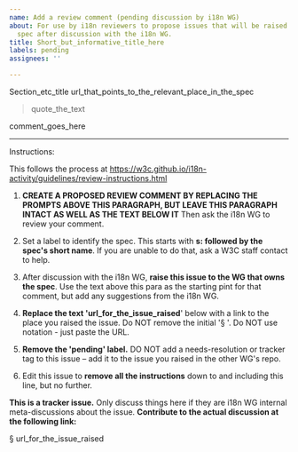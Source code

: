 ```yaml
---
name: Add a review comment (pending discussion by i18n WG)
about: For use by i18n reviewers to propose issues that will be raised against another
  spec after discussion with the i18n WG.
title: Short_but_informative_title_here
labels: pending
assignees: ''

---
```


Section_etc_title
url_that_points_to_the_relevant_place_in_the_spec

> quote_the_text

comment_goes_here

---
Instructions: 

This follows the process at https://w3c.github.io/i18n-activity/guidelines/review-instructions.html

1. **CREATE A PROPOSED REVIEW COMMENT BY REPLACING THE PROMPTS ABOVE THIS PARAGRAPH, BUT LEAVE THIS PARAGRAPH INTACT AS WELL AS THE TEXT BELOW IT** Then ask the i18n WG to review your comment.

2. Set a label to identify the spec. This starts with **s: followed by the spec's short name**. If you are unable to do that, ask a W3C staff contact to help.

3. After discussion with the i18n WG, **raise this issue to the WG that owns the spec**. Use the text above this para as the starting pint for that comment, but add any suggestions from the i18n WG.

4. **Replace the text 'url_for_the_issue_raised**' below with a link to the place you raised the issue. Do NOT remove the initial '§ '. Do NOT use []() notation - just paste the URL.

5. **Remove the 'pending' label.** DO NOT add a needs-resolution or tracker tag to this issue – add it to the issue you raised in the other WG's repo.

6. Edit this issue to **remove all the instructions** down to and including this line,  but no further.




**This is a tracker issue.** Only discuss things here if they are i18n WG internal meta-discussions about the issue. **Contribute to the actual discussion at the following link:**


§ url_for_the_issue_raised

